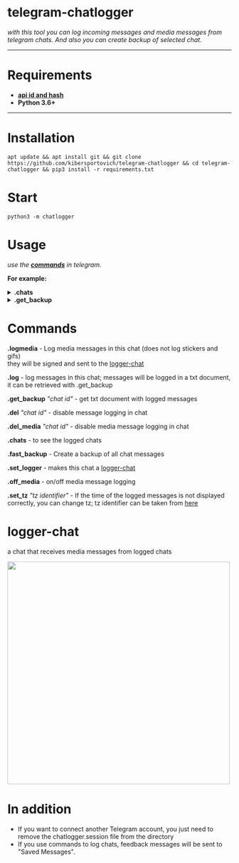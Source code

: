 # telegram-chatlogger

_with this tool you can log incoming messages and media messages from telegram chats. And also you can create backup of selected chat._
___

# Requirements
* **[api id and hash](https://core.telegram.org/api/obtaining_api_id#obtaining-api-id)**
* **Python 3.6+**
___
# Installation

`apt update && apt install git && git clone https://github.com/kibersportovich/telegram-chatlogger && cd telegram-chatlogger && pip3 install -r requirements.txt`

# Start

`python3 -m chatlogger`

# Usage

_use the **[commands](#commands)** in telegram._ 

**For example:**
<details>
  <summary><b>.chats</b></summary>
  <img src="https://user-images.githubusercontent.com/131992312/235720286-7b669f99-8677-44b4-9674-6435aedc1de9.gif">
 </details>

 <details>
  <summary><b>.get_backup</b></summary>
  <img src="https://user-images.githubusercontent.com/131992312/235721739-bcd2004c-7c97-41c2-a342-f3df998cc4f4.gif">
 </details>


# Commands
**.logmedia** - Log media messages in this chat (does not log stickers and gifs) </br>they will be signed and sent to the [logger-chat](#logger-chat)

**.log** - log messages in this chat; messages will be logged in a txt document, it can be retrieved with .get_backup

**.get_backup** *"chat id"* - get txt document with logged messages

**.del** *"chat id"* - disable message logging in chat

**.del_media** *"chat id"* - disable media message logging in chat

**.chats** - to see the logged chats

**.fast_backup** - Create a backup of all chat messages

**.set_logger** - makes this chat a [logger-chat](#logger-chat)

**.off_media** - on/off media message logging

**.set_tz** *"tz identifier"* - If the time of the logged messages is not displayed correctly, you can change tz;
tz identifier can be taken from [here](https://en.wikipedia.org/wiki/List_of_tz_database_time_zones)

# logger-chat
a chat that receives media messages from logged chats
<p><img src="https://user-images.githubusercontent.com/131992312/235978342-e037c1f8-0189-4f26-85f8-637f935c0737.gif", width="500"></p>

# In addition

* If you want to connect another Telegram account, you just need to remove the chatlogger.session file from the directory
* If you use commands to log chats, feedback messages will be sent to "Saved Messages".
